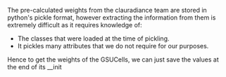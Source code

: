 The pre-calculated weights from the clauradiance team are stored in python's pickle format, however extracting the information from them is extremely difficult as it requires knowledge of:
* The classes that were loaded at the time of pickling.
* It pickles many attributes that we do not require for our purposes.

Hence to get the weights of the GSUCells, we can just save the values at the end of its __init